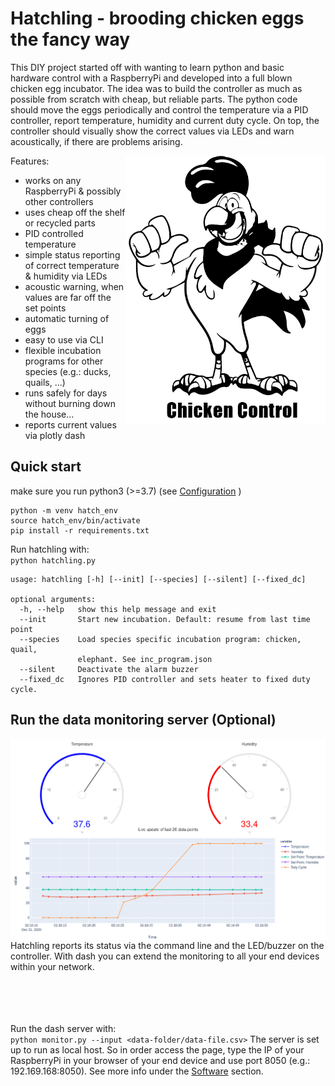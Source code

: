 # Hatchling - brooding chicken eggs the fancy way

This DIY project started off with wanting to learn python and basic hardware control with a RaspberryPi and developed into a full blown chicken egg incubator. The idea was to build the controller as much as possible from scratch with cheap, but reliable parts. The python code should move the eggs periodically and control the temperature via a PID controller, report temperature, humidity and current duty cycle. On top, the controller should visually show the correct values via LEDs and warn acoustically, if there are problems arising. 

<img align="right" src="https://github.com/mstemmer/hatchling/blob/main/docs/chicken_control.png" width = 320 hight = 240>

Features:
* works on any RaspberryPi & possibly other controllers
* uses cheap off the shelf or recycled parts
* PID controlled temperature
* simple status reporting of correct temperature & humidity via LEDs
* acoustic warning, when values are far off the set points
* automatic turning of eggs
* easy to use via CLI
* flexible incubation programs for other species (e.g.: ducks, quails, ...)
* runs safely for days without burning down the house...
* reports current values via plotly dash

## Quick start
make sure you run python3 (>=3.7) (see [Configuration](./Configuration) )

```
python -m venv hatch_env
source hatch_env/bin/activate
pip install -r requirements.txt
```

Run hatchling with:  
`python hatchling.py`
```
usage: hatchling [-h] [--init] [--species] [--silent] [--fixed_dc]

optional arguments:
  -h, --help   show this help message and exit
  --init       Start new incubation. Default: resume from last time point
  --species    Load species specific incubation program: chicken, quail,
               elephant. See inc_program.json
  --silent     Deactivate the alarm buzzer
  --fixed_dc   Ignores PID controller and sets heater to fixed duty cycle.
```
## Run the data monitoring server (Optional)
<img align="right" src="https://github.com/mstemmer/hatchling/blob/main/docs/images/dash_4.png" width = 640 hight = 480>
Hatchling reports its status via the command line and the LED/buzzer on the controller. With dash you can extend the monitoring to all your end devices within your network.
 
<br/><br/><br/><br/>
Run the dash server with:  
`python monitor.py --input <data-folder/data-file.csv>`
The server is set up to run as local host. So in order access the page, type the IP of your RaspberryPi in your browser of your end device and use port 8050 (e.g.: 192.169.168:8050). See more info under the [Software](./Software) section.
